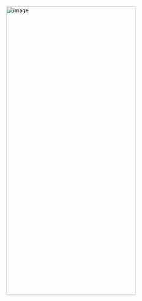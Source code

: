 <img width="339" height="758" alt="image" src="https://github.com/user-attachments/assets/832bbc65-2cba-4ee5-9bab-c07e91bac868" />
